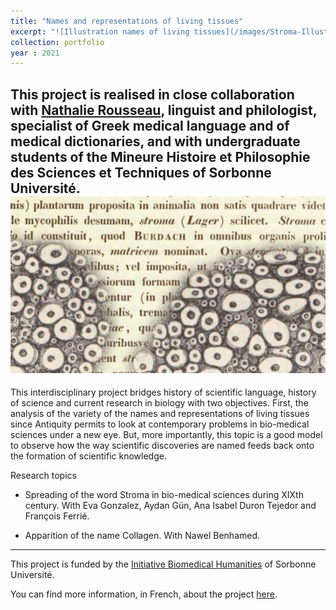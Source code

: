 ```yaml
---
title: "Names and representations of living tissues"
excerpt: "![Illustration names of living tissues](/images/Stroma-Illustration-Tissus-bio.jpg)"
collection: portfolio
year : 2021
---
```

This project is realised in close collaboration with [Nathalie Rousseau](https://www.iufrance.fr/les-membres-de-liuf/membre/2053-nathalie-rousseau.html), linguist and philologist, specialist of Greek medical language and of medical dictionaries, and with undergraduate students of the Mineure Histoire et Philosophie des Sciences et Techniques of Sorbonne Université. 
![](/images/Stroma-Illustration-Tissus-bio.jpg)
---- 
This interdisciplinary project bridges history of scientific language, history of science and current research in biology with two objectives. First, the analysis of the variety of the names and representations of living tissues since Antiquity permits to look at contemporary problems in bio-medical sciences under a new eye. But, more importantly, this topic is a good model to observe how the way scientific discoveries are named feeds back onto the formation of scientific knowledge. 

Research topics

- Spreading of the word Stroma in bio-medical sciences during XIXth century. With Eva Gonzalez, Aydan Gün, Ana Isabel Duron Tejedor and François Ferrié.

- Apparition of the name Collagen. With Nawel Benhamed.

----

This project is funded by the [Initiative Biomedical Humanities](https://humanites-biomedicales.sorbonne-universite.fr/) of Sorbonne Université. 

You can find more information, in French, about the project [here](https://humanites-biomedicales.sorbonne-universite.fr/la-recherche/noms-et-representations-des-tissus-biologiques).



